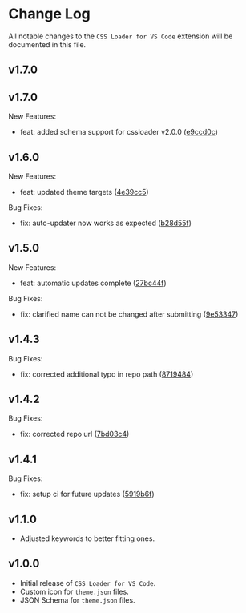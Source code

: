 # Change Log

All notable changes to the `CSS Loader for VS Code` extension will be documented in this file.

<!-- Check [Keep a Changelog](http://keepachangelog.com/) for recommendations on how to structure this file. -->

<!-- replace me with new updates! -->

## v1.7.0



## v1.7.0

New Features:
* feat: added schema support for cssloader v2.0.0 ([e9ccd0c](https://github.com/DeckThemes/CSS-Loader-for-VS-Code/commit/e9ccd0c))

## v1.6.0

New Features:
* feat: updated theme targets ([4e39cc5](https://github.com/DeckThemes/CSS-Loader-for-VS-Code/commit/4e39cc5))

Bug Fixes:
* fix: auto-updater now works as expected ([b28d55f](https://github.com/DeckThemes/CSS-Loader-for-VS-Code/commit/b28d55f))

## v1.5.0

New Features:
* feat: automatic updates complete ([27bc44f](https://github.com/DeckThemes/CSS-Loader-for-VS-Code/commit/27bc44f))

Bug Fixes:
* fix: clarified name can not be changed after submitting ([9e53347](https://github.com/DeckThemes/CSS-Loader-for-VS-Code/commit/9e53347))

## v1.4.3

Bug Fixes:
* fix: corrected additional typo in repo path ([8719484](https://github.com/DeckThemes/CSS-Loader-for-VS-Code/commit/8719484))

## v1.4.2

Bug Fixes:
* fix: corrected repo url ([7bd03c4](https://github.com/DeckThemes/CSS-Loader-for-VSCode/commit/7bd03c4))

## v1.4.1

Bug Fixes:
* fix: setup ci for future updates ([5919b6f](https://github.com/DeckThemes/CSS-Loader-VSCode/commit/5919b6f))

## v1.1.0

 - Adjusted keywords to better fitting ones.

## v1.0.0

- Initial release of `CSS Loader for VS Code`.
- Custom icon for `theme.json` files.
- JSON Schema for `theme.json` files.